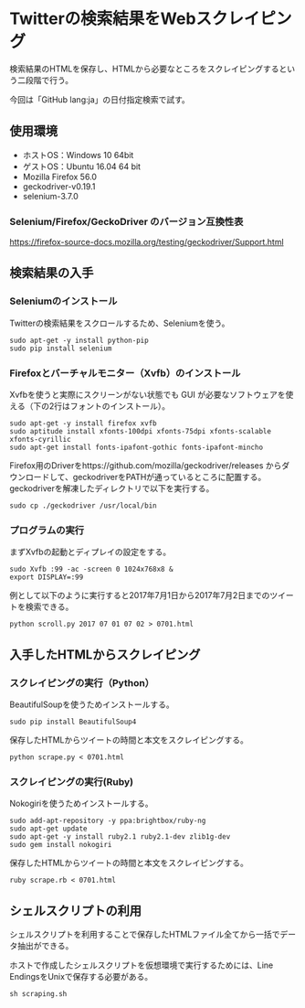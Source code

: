 # Twitterの検索結果をWebスクレイピング
検索結果のHTMLを保存し、HTMLから必要なところをスクレイピングするという二段階で行う。

今回は「GitHub lang:ja」の日付指定検索で試す。

## 使用環境
* ホストOS：Windows 10 64bit
* ゲストOS：Ubuntu 16.04 64 bit
* Mozilla Firefox 56.0
* geckodriver-v0.19.1
* selenium-3.7.0

### Selenium/Firefox/GeckoDriver のバージョン互換性表
https://firefox-source-docs.mozilla.org/testing/geckodriver/Support.html

## 検索結果の入手
### Seleniumのインストール
Twitterの検索結果をスクロールするため、Seleniumを使う。
```
sudo apt-get -y install python-pip
sudo pip install selenium
```

### Firefoxとバーチャルモニター（Xvfb）のインストール
Xvfbを使うと実際にスクリーンがない状態でも GUI が必要なソフトウェアを使える（下の2行はフォントのインストール）。
```
sudo apt-get -y install firefox xvfb
sudo aptitude install xfonts-100dpi xfonts-75dpi xfonts-scalable xfonts-cyrillic
sudo apt-get install fonts-ipafont-gothic fonts-ipafont-mincho
```

Firefox用のDriverをhttps://github.com/mozilla/geckodriver/releases からダウンロードして、geckodriverをPATHが通っているところに配置する。geckodriverを解凍したディレクトリで以下を実行する。

```
sudo cp ./geckodriver /usr/local/bin
```
### プログラムの実行
まずXvfbの起動とディプレイの設定をする。
```
sudo Xvfb :99 -ac -screen 0 1024x768x8 &
export DISPLAY=:99
```

例として以下のように実行すると2017年7月1日から2017年7月2日までのツイートを検索できる。
```
python scroll.py 2017 07 01 07 02 > 0701.html
```

## 入手したHTMLからスクレイピング
### スクレイピングの実行（Python）
BeautifulSoupを使うためインストールする。
```
sudo pip install BeautifulSoup4
```

保存したHTMLからツイートの時間と本文をスクレイピングする。
```
python scrape.py < 0701.html
```

### スクレイピングの実行(Ruby)
Nokogiriを使うためインストールする。
```
sudo add-apt-repository -y ppa:brightbox/ruby-ng
sudo apt-get update
sudo apt-get -y install ruby2.1 ruby2.1-dev zlib1g-dev
sudo gem install nokogiri
```

保存したHTMLからツイートの時間と本文をスクレイピングする。
```
ruby scrape.rb < 0701.html
```

## シェルスクリプトの利用
シェルスクリプトを利用することで保存したHTMLファイル全てから一括でデータ抽出ができる。

ホストで作成したシェルスクリプトを仮想環境で実行するためには、Line EndingsをUnixで保存する必要がある。
```
sh scraping.sh
```
